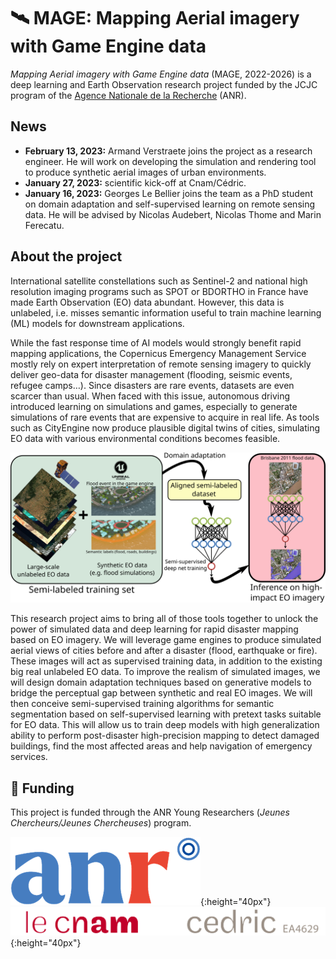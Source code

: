 # 🛰 MAGE: Mapping Aerial imagery with Game Engine data

*Mapping Aerial imagery with Game Engine data* (MAGE, 2022-2026) is a deep learning and Earth Observation research project funded by the JCJC program of the [Agence Nationale de la Recherche](https://anr.fr/) (ANR).

## News

* **February 13, 2023:** Armand Verstraete joins the project as a research engineer. He will work on developing the simulation and rendering tool to produce synthetic aerial images of urban environments.
* **January 27, 2023:** scientific kick-off at Cnam/Cédric.
* **January 16, 2023:** Georges Le Bellier joins the team as a PhD student on domain adaptation and self-supervised learning on remote sensing data. He will be advised by Nicolas Audebert, Nicolas Thome and Marin Ferecatu.

## About the project

International satellite constellations such as Sentinel-2 and national high resolution imaging programs such as SPOT or BDORTHO in France have made Earth Observation (EO) data abundant. However, this data is unlabeled, i.e. misses semantic information useful to train machine learning (ML) models for downstream applications.

While the fast response time of AI models would strongly benefit rapid mapping applications, the Copernicus Emergency Management Service mostly rely on expert interpretation of remote sensing imagery to quickly deliver geo-data for disaster management (flooding, seismic events, refugee camps…). Since disasters are rare events, datasets are even scarcer than usual. When faced with this issue, autonomous driving introduced learning on simulations and games, especially to generate simulations of rare events that are expensive to acquire in real life. As tools such as CityEngine now produce plausible digital twins of cities, simulating EO data with various environmental conditions becomes feasible.

![The MAGE project aims to design a sim2real workflow for Earth Observation. We collect large-scale unlabeled remote sensing datasets from open sources. We generate synthetic data by simulating disasters on 3D models using state-of-the-art engines such as Unreal. This mixed training set is used to train deep neural networks in semi-supervised fashion, using domain adaptation to reduce the gap between real and synthetic images. Then, we leverage the trained models on real use cases for disaster mapping.](images/MAGE_workflow.png)

This research project aims to bring all of those tools together to unlock the power of simulated data and deep learning for rapid disaster mapping based on EO imagery. We will leverage game engines to produce simulated aerial views of cities before and after a disaster (flood, earthquake or fire). These images will act as supervised training data, in addition to the existing big real unlabeled EO data. To improve the realism of simulated images, we will design domain adaptation techniques based on generative models to bridge the perceptual gap between synthetic and real EO images. We will then conceive semi-supervised training algorithms for semantic segmentation based on self-supervised learning with pretext tasks suitable for EO data. This will allow us to train deep models with high generalization ability to perform post-disaster high-precision mapping to detect damaged buildings, find the most affected areas and help navigation of emergency services.

## 🏦 Funding

This project is funded through the ANR Young Researchers (*Jeunes Chercheurs/Jeunes Chercheuses*) program.

![Logo of the ANR](images/anr_logo.png){:height="40px"}
![Logo of the Cnam/Cédric laboratory](images/cedric_cnam.png){:height="40px"}
